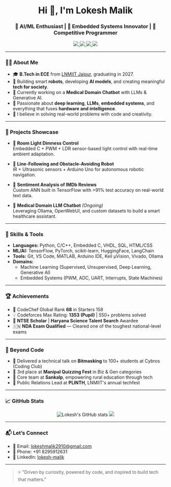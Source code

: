 <h1 align="center">Hi 👋, I'm Lokesh Malik</h1>
<h3 align="center">🚀 AI/ML Enthusiast | 🤖 Embedded Systems Innovator | 🎯 Competitive Programmer</h3>

<p align="center">
  <a href="https://www.linkedin.com/in/lokesh-malik-a89689280/" target="_blank">
    <img src="https://img.shields.io/badge/LinkedIn-blue?style=flat&logo=linkedin" />
  </a>
  <a href="https://github.com/Lucky-Malik" target="_blank">
    <img src="https://img.shields.io/badge/GitHub-000?style=flat&logo=github" />
  </a>
  <a href="https://codeforces.com/profile/_skadooshh_" target="_blank">
    <img src="https://img.shields.io/badge/Codeforces-orange?style=flat&logo=codeforces" />
  </a>
  <a href="mailto:lokeshmalik2910@gmail.com" target="_blank">
    <img src="https://img.shields.io/badge/Email-d14836?style=flat&logo=gmail&logoColor=white" />
  </a>
</p>

---

### 👨‍💻 About Me

- 🎓 **B.Tech in ECE** from [LNMIIT Jaipur](https://www.lnmiit.ac.in/), graduating in 2027.
- 🤖 Building smart **robots**, developing **AI models**, and creating meaningful **tech for society**.
- 🔭 Currently working on a **Medical Domain Chatbot** with LLMs & Generative AI.
- 🧠 Passionate about **deep learning**, **LLMs**, **embedded systems**, and everything that fuses **hardware and intelligence**.
- 🧩 I believe in solving real-world problems with code and creativity.

---

### 💼 Projects Showcase

- 🔦 **Room Light Dimness Control**  
  Embedded C + PWM + LDR sensor-based light control with real-time ambient adaptation.

- 🚗 **Line-Following and Obstacle-Avoiding Robot**  
  IR + Ultrasonic sensors + Arduino Uno for autonomous robotic navigation.

- 🧠 **Sentiment Analysis of IMDb Reviews**  
  Custom ANN built in TensorFlow with >91% test accuracy on real-world text data.

- 💬 **Medical Domain LLM Chatbot** *(Ongoing)*  
  Leveraging Ollama, OpenWebUI, and custom datasets to build a smart healthcare assistant.

---

### 🧠 Skills & Tools

- **Languages:** Python, C/C++, Embedded C, VHDL, SQL, HTML/CSS  
- **ML/AI:** TensorFlow, PyTorch, scikit-learn, HuggingFace, LangChain  
- **Tools:** Git, VS Code, MATLAB, Arduino IDE, Keil µVision, Vivado, Ollama  
- **Domains:**  
  - Machine Learning (Supervised, Unsupervised, Deep Learning, Generative AI)  
  - Embedded Systems (PWM, ADC, UART, Interrupts, State Machines)

---

### 🏆 Achievements

- 🥇 CodeChef Global Rank **68** in Starters 158
- 💡 Codeforces Max Rating: **1353 (Pupil)** | 550+ problems solved  
- 🧠 **NTSE Scholar** | **Haryana Science Talent Search** Awardee  
- 🇮🇳 **NDA Exam Qualified** — Cleared one of the toughest national-level exams

---

### 🧩 Beyond Code

- 🎤 Delivered a technical talk on **Bitmasking** to 100+ students at Cybros (Coding Club)
- 🧠 3rd place at **Manipal Quizzing Fest** in Biz & Gen categories
- 🌱 Core team at **Sankalp**, empowering rural education through tech
- 📢 Public Relations Lead at **PLINTH**, LNMIIT's annual techfest

---

### 📈 GitHub Stats

<p align="center">
  <img src="https://github-readme-stats.vercel.app/api?username=Lucky-Malik&show_icons=true&theme=radical" alt="Lokesh's GitHub stats" />
  <img src="https://github-readme-stats.vercel.app/api/top-langs/?username=Lucky-Malik&layout=compact&theme=radical" />
</p>

---

### 📬 Let’s Connect

- 📧 Email: [lokeshmalik2910@gmail.com](mailto:lokeshmalik2910@gmail.com)  
- 📱 Phone: +91 8295912631  
- 💼 LinkedIn: [lokesh-malik](https://www.linkedin.com/in/lokesh-malik-a89689280/)  
---

> ⚡ "Driven by curiosity, powered by code, and inspired to build tech that matters."  
